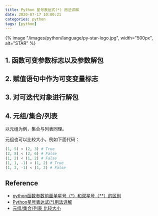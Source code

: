 ```yaml
---
title: Python 星号表达式(*) 用法详解
date: 2020-07-17 10:00:21
categories: python
tags: [python]
---
```


{% image "/images/python/language/py-star-logo.jpg", width="500px", alt="STAR" %}

<!-- more -->

## 1. 函数可变参数标志以及参数解包

## 2. 赋值语句中作为可变变量标志

## 3. 对可迭代对象进行解包

## 4. 元组/集合/列表

以元组为例，集合与列表同理。

元组也可以比较大小，例如下面代码：

```python
(1, 5) < (2, 3) # True
(2, 8) < (2, 6) # False
(1, 2) < (1, 2) # False
(1, 1, -1) < (1, 2) # True
(1, 2, -1) < (1, 2) # False
```

## Reference

- [python函数参数前面单星号（*）和双星号（**）的区别](https://www.cnblogs.com/arkenstone/p/5695161.html)
- [Python星号表达式(*)用法详解](https://blog.csdn.net/S_o_l_o_n/article/details/102823490)
- [元组/集合/列表 比较大小](https://blog.csdn.net/maizousidemao/article/details/106323920?utm_medium=distribute.pc_relevant.none-task-blog-BlogCommendFromMachineLearnPai2-1.nonecase&depth_1-utm_source=distribute.pc_relevant.none-task-blog-BlogCommendFromMachineLearnPai2-1.nonecase)